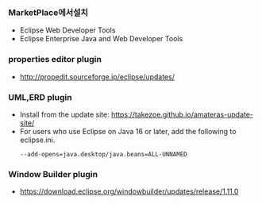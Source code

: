 
### MarketPlace에서설치
 - Eclipse Web Developer Tools
 - Eclipse Enterprise Java and Web Developer Tools


### properties editor plugin
 - http://propedit.sourceforge.jp/eclipse/updates/

### UML,ERD plugin
 - Install from the update site: https://takezoe.github.io/amateras-update-site/
 - For users who use Eclipse on Java 16 or later, add the following to eclipse.ini.
     ```
     --add-opens=java.desktop/java.beans=ALL-UNNAMED
     ```

### Window Builder plugin
 - https://download.eclipse.org/windowbuilder/updates/release/1.11.0
